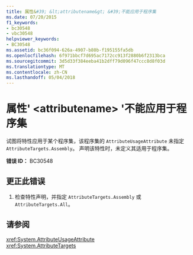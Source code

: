 ```yaml
---
title: 属性&#39; &lt;attributename&gt; &#39;不能应用于程序集
ms.date: 07/20/2015
f1_keywords:
- bc30548
- vbc30548
helpviewer_keywords:
- BC30548
ms.assetid: bc36f094-626a-4907-b80b-f195155fa5db
ms.openlocfilehash: 6f971bbcf7d695ac7172cc913f2880b6f2313bca
ms.sourcegitcommit: 3d5d33f384eeba41b2dff79d096f47ccc8d8f03d
ms.translationtype: MT
ms.contentlocale: zh-CN
ms.lasthandoff: 05/04/2018
---
```

# <a name="attribute-39ltattributenamegt39-cannot-be-applied-to-an-assembly"></a>属性&#39; &lt;attributename&gt; &#39;不能应用于程序集
试图将特性应用于某个程序集，该程序集的 `AttributeUsageAttribute` 未指定 `AttributeTargets.Assembly`。 声明该特性时，未定义其适用于程序集。  
  
 **错误 ID：** BC30548  
  
## <a name="to-correct-this-error"></a>更正此错误  
  
1.  检查特性声明，并指定 `AttributeTargets.Assembly` 或 `AttributeTargets.All`。  
  
## <a name="see-also"></a>请参阅  
 <xref:System.AttributeUsageAttribute>  
 <xref:System.AttributeTargets>
